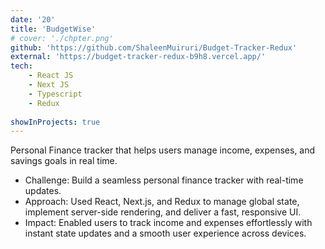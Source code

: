 ```yaml
---
date: '20'
title: 'BudgetWise'
# cover: './chpter.png'
github: 'https://github.com/ShaleenMuiruri/Budget-Tracker-Redux'
external: 'https://budget-tracker-redux-b9h8.vercel.app/'
tech:
    - React JS
    - Next JS
    - Typescript
    - Redux
    
showInProjects: true
---
```


Personal Finance tracker that helps users manage income, expenses, and savings goals in real time.

- Challenge: Build a seamless personal finance tracker with real-time updates.
- Approach: Used React, Next.js, and Redux to manage global state, implement server-side rendering, and deliver a fast, responsive UI.
- Impact: Enabled users to track income and expenses effortlessly with instant state updates and a smooth user experience across devices.
